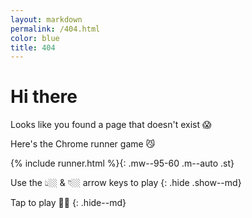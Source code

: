 ```yaml
---
layout: markdown
permalink: /404.html
color: blue
title: 404
---
```


# Hi there

Looks like you found a page that doesn't exist 😱

Here's the Chrome runner game 😼

{% include runner.html %}{: .mw--95-60 .m--auto .st}


Use the 👆🏼 & 👇🏼 arrow keys to play
{: .hide .show--md}


Tap to play 🤘🏼
{: .hide--md}
